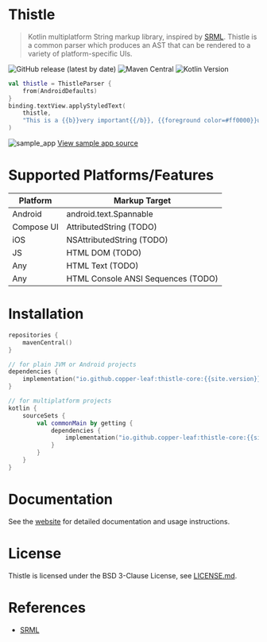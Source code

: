 # Thistle

> Kotlin multiplatform String markup library, inspired by [SRML](https://github.com/jasonwyatt/SRML). Thistle is a 
> common parser which produces an AST that can be rendered to a variety of platform-specific UIs.

![GitHub release (latest by date)](https://img.shields.io/github/v/release/copper-leaf/thistle)
![Maven Central](https://img.shields.io/maven-central/v/io.github.copper-leaf/thistle-core)
![Kotlin Version](https://img.shields.io/badge/Kotlin-1.4.32-orange)

```kotlin
val thistle = ThistleParser {
    from(AndroidDefaults)
}
binding.textView.applyStyledText(
    thistle,
    "This is a {{b}}very important{{/b}}, {{foreground color=#ff0000}}urgent{{/foreground}} message!"
)
```

![sample_app](https://copper-leaf.github.io/thistle/assets/media/sample_app.gif)
[View sample app source](https://github.com/copper-leaf/thistle/tree/master/app)

# Supported Platforms/Features

| Platform   | Markup Target                      |
| ---------- | ---------------------------------- |
| Android    | android.text.Spannable             |
| Compose UI | AttributedString (TODO)            |
| iOS        | NSAttributedString (TODO)          |
| JS         | HTML DOM (TODO)                    |
| Any        | HTML Text (TODO)                   |
| Any        | HTML Console ANSI Sequences (TODO) |

# Installation

```kotlin
repositories {
    mavenCentral()
}

// for plain JVM or Android projects
dependencies {
    implementation("io.github.copper-leaf:thistle-core:{{site.version}}")
}

// for multiplatform projects
kotlin {
    sourceSets {
        val commonMain by getting {
            dependencies {
                implementation("io.github.copper-leaf:thistle-core:{{site.version}}")
            }
        }
    }
}
```

# Documentation

See the [website](https://copper-leaf.github.io/thistle/) for detailed documentation and usage instructions.

# License 

Thistle is licensed under the BSD 3-Clause License, see [LICENSE.md](https://github.com/copper-leaf/thistle/tree/master/LICENSE.md). 

# References

- [SRML](https://github.com/jasonwyatt/SRML)
